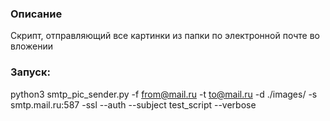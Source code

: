 ### Описание

Скрипт, отправляющий все картинки из папки по электронной почте во вложении

### Запуск:

python3 smtp_pic_sender.py -f from@mail.ru -t to@mail.ru -d ./images/ -s smtp.mail.ru:587 -ssl --auth --subject test_script --verbose
